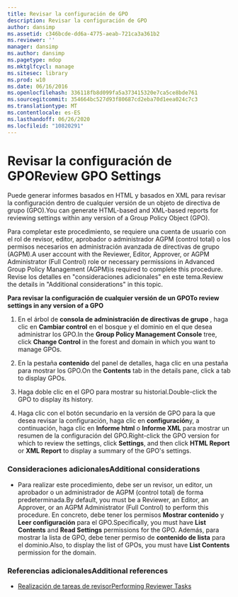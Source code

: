 ```yaml
---
title: Revisar la configuración de GPO
description: Revisar la configuración de GPO
author: dansimp
ms.assetid: c346bcde-dd6a-4775-aeab-721ca3a361b2
ms.reviewer: ''
manager: dansimp
ms.author: dansimp
ms.pagetype: mdop
ms.mktglfcycl: manage
ms.sitesec: library
ms.prod: w10
ms.date: 06/16/2016
ms.openlocfilehash: 336118fb8d099fa5a373415320e7ca5ce8bde761
ms.sourcegitcommit: 354664bc527d93f80687cd2eba70d1eea024c7c3
ms.translationtype: MT
ms.contentlocale: es-ES
ms.lasthandoff: 06/26/2020
ms.locfileid: "10820291"
---
```

# <span data-ttu-id="ca705-103">Revisar la configuración de GPO</span><span class="sxs-lookup"><span data-stu-id="ca705-103">Review GPO Settings</span></span>


<span data-ttu-id="ca705-104">Puede generar informes basados en HTML y basados en XML para revisar la configuración dentro de cualquier versión de un objeto de directiva de grupo (GPO).</span><span class="sxs-lookup"><span data-stu-id="ca705-104">You can generate HTML-based and XML-based reports for reviewing settings within any version of a Group Policy Object (GPO).</span></span>

<span data-ttu-id="ca705-105">Para completar este procedimiento, se requiere una cuenta de usuario con el rol de revisor, editor, aprobador o administrador AGPM (control total) o los permisos necesarios en administración avanzada de directivas de grupo (AGPM).</span><span class="sxs-lookup"><span data-stu-id="ca705-105">A user account with the Reviewer, Editor, Approver, or AGPM Administrator (Full Control) role or necessary permissions in Advanced Group Policy Management (AGPM)is required to complete this procedure.</span></span> <span data-ttu-id="ca705-106">Revise los detalles en "consideraciones adicionales" en este tema.</span><span class="sxs-lookup"><span data-stu-id="ca705-106">Review the details in "Additional considerations" in this topic.</span></span>

**<span data-ttu-id="ca705-107">Para revisar la configuración de cualquier versión de un GPO</span><span class="sxs-lookup"><span data-stu-id="ca705-107">To review settings in any version of a GPO</span></span>**

1.  <span data-ttu-id="ca705-108">En el árbol de **consola de administración de directivas de grupo** , haga clic en **Cambiar control** en el bosque y el dominio en el que desea administrar los GPO.</span><span class="sxs-lookup"><span data-stu-id="ca705-108">In the **Group Policy Management Console** tree, click **Change Control** in the forest and domain in which you want to manage GPOs.</span></span>

2.  <span data-ttu-id="ca705-109">En la pestaña **contenido** del panel de detalles, haga clic en una pestaña para mostrar los GPO.</span><span class="sxs-lookup"><span data-stu-id="ca705-109">On the **Contents** tab in the details pane, click a tab to display GPOs.</span></span>

3.  <span data-ttu-id="ca705-110">Haga doble clic en el GPO para mostrar su historial.</span><span class="sxs-lookup"><span data-stu-id="ca705-110">Double-click the GPO to display its history.</span></span>

4.  <span data-ttu-id="ca705-111">Haga clic con el botón secundario en la versión de GPO para la que desea revisar la configuración, haga clic en **configuración**y, a continuación, haga clic en **Informe html** o **Informe XML** para mostrar un resumen de la configuración del GPO.</span><span class="sxs-lookup"><span data-stu-id="ca705-111">Right-click the GPO version for which to review the settings, click **Settings**, and then click **HTML Report** or **XML Report** to display a summary of the GPO's settings.</span></span>

### <span data-ttu-id="ca705-112">Consideraciones adicionales</span><span class="sxs-lookup"><span data-stu-id="ca705-112">Additional considerations</span></span>

-   <span data-ttu-id="ca705-113">Para realizar este procedimiento, debe ser un revisor, un editor, un aprobador o un administrador de AGPM (control total) de forma predeterminada.</span><span class="sxs-lookup"><span data-stu-id="ca705-113">By default, you must be a Reviewer, an Editor, an Approver, or an AGPM Administrator (Full Control) to perform this procedure.</span></span> <span data-ttu-id="ca705-114">En concreto, debe tener los permisos **Mostrar contenido** y **Leer configuración** para el GPO.</span><span class="sxs-lookup"><span data-stu-id="ca705-114">Specifically, you must have **List Contents** and **Read Settings** permissions for the GPO.</span></span> <span data-ttu-id="ca705-115">Además, para mostrar la lista de GPO, debe tener permiso de **contenido de lista** para el dominio.</span><span class="sxs-lookup"><span data-stu-id="ca705-115">Also, to display the list of GPOs, you must have **List Contents** permission for the domain.</span></span>

### <span data-ttu-id="ca705-116">Referencias adicionales</span><span class="sxs-lookup"><span data-stu-id="ca705-116">Additional references</span></span>

-   [<span data-ttu-id="ca705-117">Realización de tareas de revisor</span><span class="sxs-lookup"><span data-stu-id="ca705-117">Performing Reviewer Tasks</span></span>](performing-reviewer-tasks-agpm40.md)

 

 





